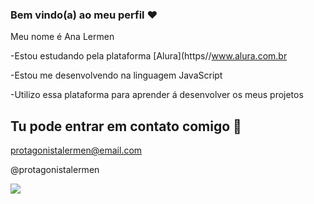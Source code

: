 ### Bem vindo(a) ao meu perfil ❤️

  Meu nome é Ana Lermen
  
   -Estou estudando pela plataforma [Alura](https//www.alura.com.br
   
   -Estou me desenvolvendo na linguagem JavaScript
   
  -Utilizo essa plataforma para aprender á desenvolver os meus projetos

  ## Tu pode entrar em contato comigo 📧
  
   protagonistalermen@email.com
   
   @protagonistalermen

![](https://media.tenor.com/y6mq0FAXCM0AAAAM/farming.gif)
